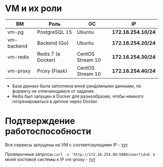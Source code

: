 # VM и их роли

| ВМ         | Роль               | ОС               | IP                   |
| ---------- | ------------------ | ---------------- | -------------------- |
| vm-pg      | PostgreSQL 15      | Ubuntu           | **172.16.254.10/24** |
| vm-backend | Backend (Go)       | Ubuntu           | **172.16.254.20/24** |
| vm-redis   | Redis 7 (в Docker) | CentOS Stream 10 | **172.16.254.30/24** |
| vm-proxy   | Proxy (Flask)      | CentOS Stream 10 | **172.16.254.40/24** |

- База данных была заполнена мной рандомными данными, по формату не отличающимся от задания.
- Redis был запущен в Docker для разнообразия, чтобы немного потренироваться в деплое через Docker. 

# Подтверждение работоспособности
Все сервисы запущены на VM c соответсвующими IP - [тут](https://share.cleanshot.com/CbKk0rhl)

Проверочные запросы `curl -s 'http://172.16.254.40:5000/user?id=6'` с моей хостовой системы к IP vm-proxy - [тут](https://share.cleanshot.com/Pjsjf9FB)
